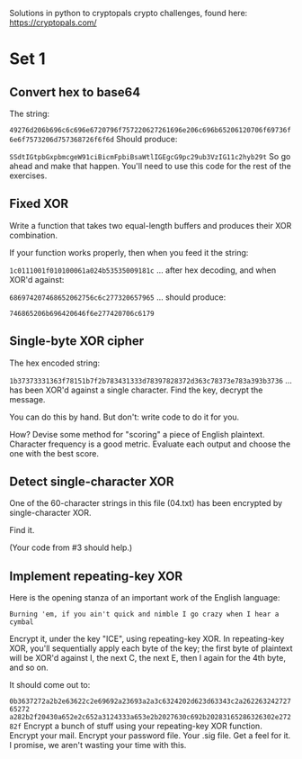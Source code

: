 Solutions in python to cryptopals crypto challenges, found here: <https://cryptopals.com/>

# Set 1 #

## Convert hex to base64 ##

The string:

`49276d206b696c6c696e6720796f757220627261696e206c696b65206120706f69736f6e6f7573206d757368726f6f6d`
Should produce:

`SSdtIGtpbGxpbmcgeW91ciBicmFpbiBsaWtlIGEgcG9pc29ub3VzIG11c2hyb29t`
So go ahead and make that happen. You'll need to use this code for the rest of the exercises.

## Fixed XOR ##
Write a function that takes two equal-length buffers and produces their XOR combination.

If your function works properly, then when you feed it the string:

`1c0111001f010100061a024b53535009181c`
... after hex decoding, and when XOR'd against:

`686974207468652062756c6c277320657965`
... should produce:

`746865206b696420646f6e277420706c6179`

## Single-byte XOR cipher ##
The hex encoded string:

`1b37373331363f78151b7f2b783431333d78397828372d363c78373e783a393b3736`
... has been XOR'd against a single character. Find the key, decrypt the message.

You can do this by hand. But don't: write code to do it for you.

How? Devise some method for "scoring" a piece of English plaintext. Character frequency is a good metric. Evaluate each output and choose the one with the best score.


## Detect single-character XOR ##
One of the 60-character strings in this file (04.txt) has been encrypted by single-character XOR.

Find it.

(Your code from #3 should help.)

## Implement repeating-key XOR ##
Here is the opening stanza of an important work of the English language:


`Burning 'em, if you ain't quick and nimble
I go crazy when I hear a cymbal`

Encrypt it, under the key "ICE", using repeating-key XOR.
In repeating-key XOR, you'll sequentially apply each byte of the key; the first byte of plaintext will be XOR'd against I, the next C, the next E, then I again for the 4th byte, and so on.

It should come out to:

`0b3637272a2b2e63622c2e69692a23693a2a3c6324202d623d63343c2a26226324272765272
a282b2f20430a652e2c652a3124333a653e2b2027630c692b20283165286326302e27282f`
Encrypt a bunch of stuff using your repeating-key XOR function. Encrypt your mail. Encrypt your password file. Your .sig file. Get a feel for it. I promise, we aren't wasting your time with this.
